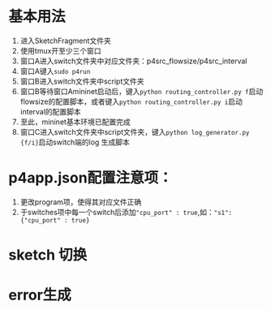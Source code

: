 # 基本用法
1. 进入SketchFragment文件夹
2. 使用tmux开至少三个窗口
3. 窗口A进入switch文件夹中对应文件夹：p4src_flowsize/p4src_interval
4. 窗口A键入`sudo p4run`
5. 窗口B进入switch文件夹中script文件夹
6. 窗口B等待窗口Amininet启动后，键入`python routing_controller.py f`启动flowsize的配置脚本，或者键入`python routing_controller.py i`启动interval的配置脚本
7. 至此，mininet基本环境已配置完成
8. 窗口C进入switch文件夹中script文件夹，键入`python log_generator.py {f/i}`启动switch端的log 生成脚本


# p4app.json配置注意项：
1. 更改program项，使得其对应文件正确
2. 于switches项中每一个switch后添加`"cpu_port" : true`,如：`"s1": {"cpu_port" : true}`

# sketch 切换

# error生成
